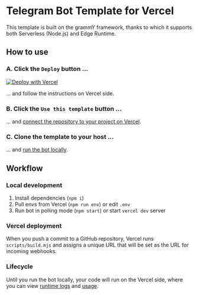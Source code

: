 # Telegram Bot Template for Vercel

This template is built on the grammY framework, thanks to which it supports both
Serverless (Node.js) and Edge Runtime.

## How to use

### A. Click the `Deploy` button ...

[![Deploy with Vercel](https://vercel.com/button)](https://vercel.com/new/clone?repository-url=https%3A%2F%2Fgithub.com%2FPonomareVlad%2FgrammYVercel&env=TELEGRAM_BOT_TOKEN&envDescription=Telegram%20Bot%20Token%20from%20%40BotFather&envLink=https%3A%2F%2Fcore.telegram.org%2Fbots%2Ftutorial%23obtain-your-bot-token&project-name=telegram-bot&repository-name=telegram-bot&redirect-url=https%3A%2F%2Fgrammy.dev&demo-title=grammY&demo-description=Documantation%20for%20grammY&demo-url=https%3A%2F%2Fgrammy.dev&demo-image=https%3A%2F%2Fgrammy.dev%2Fimages%2FgrammY.png)

... and follow the instructions on Vercel side.

### B. Click the `Use this template` button ...

...
and [connect the repository to your project on Vercel](https://vercel.com/new).

### C. Clone the template to your host ...

... and [run the bot locally](#local-development).

## Workflow

### Local development

1. Install dependencies (`npm i`)
2. Pull envs from Vercel (`npm run env`) or edit `.env`
3. Run bot in polling mode (`npm start`) or start `vercel dev` server

### Vercel deployment

When you push a commit to a GitHub repository, Vercel runs `scripts/build.mjs`
and assigns a unique URL that will be set as the URL for incoming webhooks.

### Lifecycle

Until you run the bot locally, your code will run on the Vercel side, where you
can view [runtime logs](https://vercel.com/docs/observability/runtime-logs) and
[usage](https://vercel.com/docs/pricing/manage-and-optimize-usage#viewing-usage).
